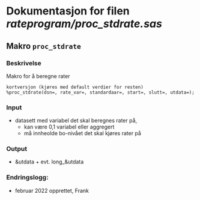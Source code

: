 
# Dokumentasjon for filen *rateprogram/proc_stdrate.sas*


## Makro `proc_stdrate`

### Beskrivelse

Makro for å beregne rater

```
kortversjon (kjøres med default verdier for resten)
%proc_stdrate(dsn=, rate_var=, standardaar=, start=, slutt=, utdata=);
```
### Input
- datasett med variabel det skal beregnes rater på, 
	- kan være 0,1 variabel eller aggregert
	- må innheolde bo-nivået det skal kjøres rater på

### Output
- &utdata + evt. long_&utdata

### Endringslogg:
- februar 2022 opprettet, Frank
